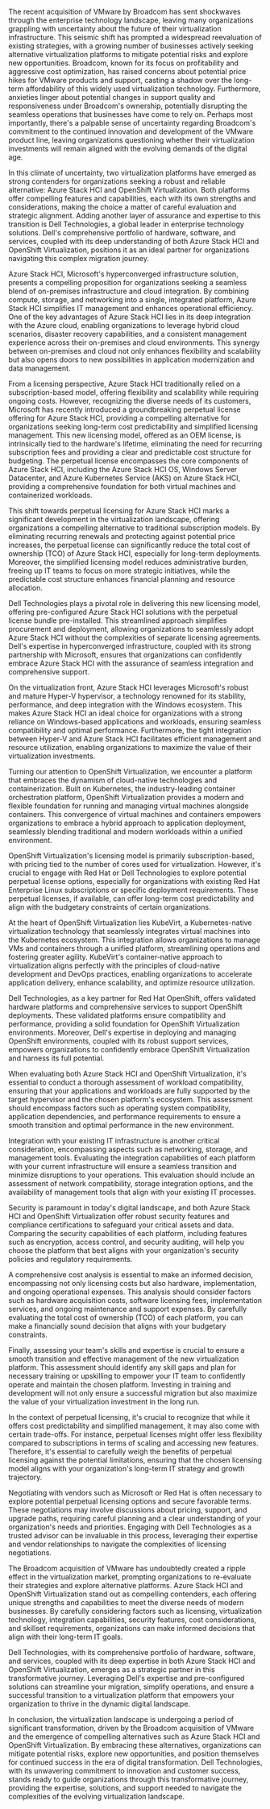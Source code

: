 The recent acquisition of VMware by Broadcom has sent shockwaves through the enterprise technology landscape, leaving many organizations grappling with uncertainty about the future of their virtualization infrastructure. This seismic shift has prompted a widespread reevaluation of existing strategies, with a growing number of businesses actively seeking alternative virtualization platforms to mitigate potential risks and explore new opportunities. Broadcom, known for its focus on profitability and aggressive cost optimization, has raised concerns about potential price hikes for VMware products and support, casting a shadow over the long-term affordability of this widely used virtualization technology.  Furthermore, anxieties linger about potential changes in support quality and responsiveness under Broadcom's ownership, potentially disrupting the seamless operations that businesses have come to rely on. Perhaps most importantly, there's a palpable sense of uncertainty regarding Broadcom's commitment to the continued innovation and development of the VMware product line, leaving organizations questioning whether their virtualization investments will remain aligned with the evolving demands of the digital age.   

In this climate of uncertainty, two virtualization platforms have emerged as strong contenders for organizations seeking a robust and reliable alternative: Azure Stack HCI and OpenShift Virtualization. Both platforms offer compelling features and capabilities, each with its own strengths and considerations, making the choice a matter of careful evaluation and strategic alignment.  Adding another layer of assurance and expertise to this transition is Dell Technologies, a global leader in enterprise technology solutions. Dell's comprehensive portfolio of hardware, software, and services, coupled with its deep understanding of both Azure Stack HCI and OpenShift Virtualization, positions it as an ideal partner for organizations navigating this complex migration journey.   

Azure Stack HCI, Microsoft's hyperconverged infrastructure solution, presents a compelling proposition for organizations seeking a seamless blend of on-premises infrastructure and cloud integration. By combining compute, storage, and networking into a single, integrated platform, Azure Stack HCI simplifies IT management and enhances operational efficiency.  One of the key advantages of Azure Stack HCI lies in its deep integration with the Azure cloud, enabling organizations to leverage hybrid cloud scenarios, disaster recovery capabilities, and a consistent management experience across their on-premises and cloud environments.  This synergy between on-premises and cloud not only enhances flexibility and scalability but also opens doors to new possibilities in application modernization and data management.   

From a licensing perspective, Azure Stack HCI traditionally relied on a subscription-based model, offering flexibility and scalability while requiring ongoing costs. However, recognizing the diverse needs of its customers, Microsoft has recently introduced a groundbreaking perpetual license offering for Azure Stack HCI, providing a compelling alternative for organizations seeking long-term cost predictability and simplified licensing management. This new licensing model, offered as an OEM license, is intrinsically tied to the hardware's lifetime, eliminating the need for recurring subscription fees and providing a clear and predictable cost structure for budgeting. The perpetual license encompasses the core components of Azure Stack HCI, including the Azure Stack HCI OS, Windows Server Datacenter, and Azure Kubernetes Service (AKS) on Azure Stack HCI, providing a comprehensive foundation for both virtual machines and containerized workloads.   

This shift towards perpetual licensing for Azure Stack HCI marks a significant development in the virtualization landscape, offering organizations a compelling alternative to traditional subscription models.  By eliminating recurring renewals and protecting against potential price increases, the perpetual license can significantly reduce the total cost of ownership (TCO) of Azure Stack HCI, especially for long-term deployments.  Moreover, the simplified licensing model reduces administrative burden, freeing up IT teams to focus on more strategic initiatives, while the predictable cost structure enhances financial planning and resource allocation.   

Dell Technologies plays a pivotal role in delivering this new licensing model, offering pre-configured Azure Stack HCI solutions with the perpetual license bundle pre-installed. This streamlined approach simplifies procurement and deployment, allowing organizations to seamlessly adopt Azure Stack HCI without the complexities of separate licensing agreements. Dell's expertise in hyperconverged infrastructure, coupled with its strong partnership with Microsoft, ensures that organizations can confidently embrace Azure Stack HCI with the assurance of seamless integration and comprehensive support.   

On the virtualization front, Azure Stack HCI leverages Microsoft's robust and mature Hyper-V hypervisor, a technology renowned for its stability, performance, and deep integration with the Windows ecosystem. This makes Azure Stack HCI an ideal choice for organizations with a strong reliance on Windows-based applications and workloads, ensuring seamless compatibility and optimal performance.  Furthermore, the tight integration between Hyper-V and Azure Stack HCI facilitates efficient management and resource utilization, enabling organizations to maximize the value of their virtualization investments.   

Turning our attention to OpenShift Virtualization, we encounter a platform that embraces the dynamism of cloud-native technologies and containerization. Built on Kubernetes, the industry-leading container orchestration platform, OpenShift Virtualization provides a modern and flexible foundation for running and managing virtual machines alongside containers. This convergence of virtual machines and containers empowers organizations to embrace a hybrid approach to application deployment, seamlessly blending traditional and modern workloads within a unified environment.   

OpenShift Virtualization's licensing model is primarily subscription-based, with pricing tied to the number of cores used for virtualization.  However, it's crucial to engage with Red Hat or Dell Technologies to explore potential perpetual license options, especially for organizations with existing Red Hat Enterprise Linux subscriptions or specific deployment requirements.  These perpetual licenses, if available, can offer long-term cost predictability and align with the budgetary constraints of certain organizations.

At the heart of OpenShift Virtualization lies KubeVirt, a Kubernetes-native virtualization technology that seamlessly integrates virtual machines into the Kubernetes ecosystem. This integration allows organizations to manage VMs and containers through a unified platform, streamlining operations and fostering greater agility. KubeVirt's container-native approach to virtualization aligns perfectly with the principles of cloud-native development and DevOps practices, enabling organizations to accelerate application delivery, enhance scalability, and optimize resource utilization.   

Dell Technologies, as a key partner for Red Hat OpenShift, offers validated hardware platforms and comprehensive services to support OpenShift deployments.  These validated platforms ensure compatibility and performance, providing a solid foundation for OpenShift Virtualization environments.  Moreover, Dell's expertise in deploying and managing OpenShift environments, coupled with its robust support services, empowers organizations to confidently embrace OpenShift Virtualization and harness its full potential.   

When evaluating both Azure Stack HCI and OpenShift Virtualization, it's essential to conduct a thorough assessment of workload compatibility, ensuring that your applications and workloads are fully supported by the target hypervisor and the chosen platform's ecosystem.  This assessment should encompass factors such as operating system compatibility, application dependencies, and performance requirements to ensure a smooth transition and optimal performance in the new environment.

Integration with your existing IT infrastructure is another critical consideration, encompassing aspects such as networking, storage, and management tools.  Evaluating the integration capabilities of each platform with your current infrastructure will ensure a seamless transition and minimize disruptions to your operations.  This evaluation should include an assessment of network compatibility, storage integration options, and the availability of management tools that align with your existing IT processes.

Security is paramount in today's digital landscape, and both Azure Stack HCI and OpenShift Virtualization offer robust security features and compliance certifications to safeguard your critical assets and data.  Comparing the security capabilities of each platform, including features such as encryption, access control, and security auditing, will help you choose the platform that best aligns with your organization's security policies and regulatory requirements.

A comprehensive cost analysis is essential to make an informed decision, encompassing not only licensing costs but also hardware, implementation, and ongoing operational expenses.  This analysis should consider factors such as hardware acquisition costs, software licensing fees, implementation services, and ongoing maintenance and support expenses.  By carefully evaluating the total cost of ownership (TCO) of each platform, you can make a financially sound decision that aligns with your budgetary constraints.

Finally, assessing your team's skills and expertise is crucial to ensure a smooth transition and effective management of the new virtualization platform.  This assessment should identify any skill gaps and plan for necessary training or upskilling to empower your IT team to confidently operate and maintain the chosen platform.  Investing in training and development will not only ensure a successful migration but also maximize the value of your virtualization investment in the long run.

In the context of perpetual licensing, it's crucial to recognize that while it offers cost predictability and simplified management, it may also come with certain trade-offs.  For instance, perpetual licenses might offer less flexibility compared to subscriptions in terms of scaling and accessing new features.  Therefore, it's essential to carefully weigh the benefits of perpetual licensing against the potential limitations, ensuring that the chosen licensing model aligns with your organization's long-term IT strategy and growth trajectory.

Negotiating with vendors such as Microsoft or Red Hat is often necessary to explore potential perpetual licensing options and secure favorable terms.  These negotiations may involve discussions about pricing, support, and upgrade paths, requiring careful planning and a clear understanding of your organization's needs and priorities.  Engaging with Dell Technologies as a trusted advisor can be invaluable in this process, leveraging their expertise and vendor relationships to navigate the complexities of licensing negotiations.

The Broadcom acquisition of VMware has undoubtedly created a ripple effect in the virtualization market, prompting organizations to re-evaluate their strategies and explore alternative platforms.  Azure Stack HCI and OpenShift Virtualization stand out as compelling contenders, each offering unique strengths and capabilities to meet the diverse needs of modern businesses.  By carefully considering factors such as licensing, virtualization technology, integration capabilities, security features, cost considerations, and skillset requirements, organizations can make informed decisions that align with their long-term IT goals.

Dell Technologies, with its comprehensive portfolio of hardware, software, and services, coupled with its deep expertise in both Azure Stack HCI and OpenShift Virtualization, emerges as a strategic partner in this transformative journey.  Leveraging Dell's expertise and pre-configured solutions can streamline your migration, simplify operations, and ensure a successful transition to a virtualization platform that empowers your organization to thrive in the dynamic digital landscape.

In conclusion, the virtualization landscape is undergoing a period of significant transformation, driven by the Broadcom acquisition of VMware and the emergence of compelling alternatives such as Azure Stack HCI and OpenShift Virtualization.  By embracing these alternatives, organizations can mitigate potential risks, explore new opportunities, and position themselves for continued success in the era of digital transformation.  Dell Technologies, with its unwavering commitment to innovation and customer success, stands ready to guide organizations through this transformative journey, providing the expertise, solutions, and support needed to navigate the complexities of the evolving virtualization landscape.
